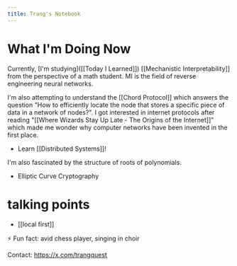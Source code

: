```yaml
---
title: Trang's Notebook
---
```


# What I'm Doing Now

Currently, [I'm studying]([[Today I Learned]]) [[Mechanistic Interpretability]] from the perspective of a math student. MI is the field of reverse engineering neural networks.

I'm also attempting to understand the [[Chord Protocol]] which answers the question "How to efficiently locate the node that stores a specific piece of data in a network of nodes?". I got interested in internet protocols after reading "[[Where Wizards Stay Up Late - The Origins of the Internet]]" which made me wonder why computer networks have been invented in the first place.
- Learn [[Distributed Systems]]!

I'm also fascinated by the structure of roots of polynomials.
- Elliptic Curve Cryptography

# talking points

-  [[local first]]

⚡ Fun fact: avid chess player, singing in choir

Contact: https://x.com/trangquest
